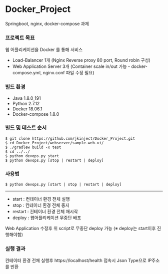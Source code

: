 # Docker_Project
Springboot, nginx, docker-compose 과제

### 프로젝트 목표
웹 어플리케이션을 Docker 를 통해 서비스
* Load-Balancer 1개 (Nginx Reverse proxy 80 port, Round robin 구성)
* Web Application Server 3개 (Container scale in/out 가능 - docker-compose.yml, nginx.conf 파일 수정 필요)

### 빌드 환경
* Java 1.8.0_191
* Python 2.7.12
* Docker 18.06.1
* Docker-compose 1.8.0

### 빌드 및 테스트 순서
	$ git clone https://github.com/jkinject/Docker_Project.git
	$ cd Docker_Project/webserver/sample-web-ui/
	$ ./gradlew build -x test
	$ cd ../../
	$ python devops.py start
	$ python devops.py [stop | restart | deploy]

### 사용법
	$ python devops.py [start | stop | restart | deploy]
----
* start : 컨테이너 환경 전체 실행
* stop : 컨테이너 환경 전체 중지
* restart : 컨테이너 환경 전체 재시작
* deploy : 웹어플리케이션 무중단 배포

Web Application 수정후 위 script로 무중단 deploy 가능 (※ deploy는 start이후 진행해야함)

### 실행 결과
컨테이터 환경 전체 실행후 https://localhost/health 접속시 Json Type으로 IP주소를 반환
